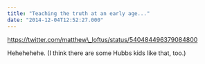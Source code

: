 ```yaml
---
title: "Teaching the truth at an early age..."
date: "2014-12-04T12:52:27.000"
---
```


https://twitter.com/matthew\_loftus/status/540484496379084800

Hehehehehe. (I think there are some Hubbs kids like that, too.)

